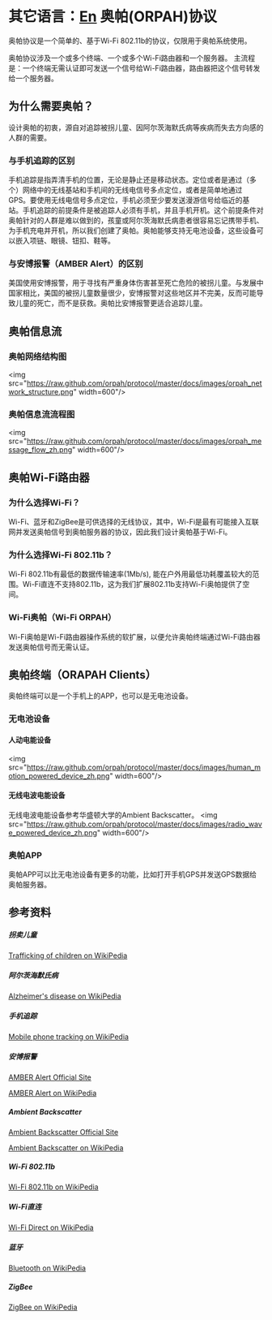 其它语言：[En](https://github.com/Orpah/Protocol/blob/master/README.md)
奥帕(ORPAH)协议
==============


奥帕协议是一个简单的、基于Wi-Fi 802.11b的协议，仅限用于奥帕系统使用。

奥帕协议涉及一个或多个终端、一个或多个Wi-Fi路由器和一个服务器。
主流程是：一个终端无需认证即可发送一个信号给Wi-Fi路由器，路由器把这个信号转发给一个服务器。


## 为什么需要奥帕？
设计奥帕的初衷，源自对追踪被拐儿童、因阿尔茨海默氏病等疾病而失去方向感的人群的需要。

### 与手机追踪的区别
手机追踪是指弄清手机的位置，无论是静止还是移动状态。定位或者是通过（多个）网络中的无线基站和手机间的无线电信号多点定位，或者是简单地通过GPS。要使用无线电信号多点定位，手机必须至少要发送漫游信号给临近的基站。手机追踪的前提条件是被追踪人必须有手机，并且手机开机。这个前提条件对奥帕针对的人群是难以做到的，孩童或阿尔茨海默氏病患者很容易忘记携带手机、为手机充电并开机，所以我们创建了奥帕。奥帕能够支持无电池设备，这些设备可以嵌入项链、眼镜、钮扣、鞋等。

### 与安博报警（AMBER Alert）的区别
美国使用安博报警，用于寻找有严重身体伤害甚至死亡危险的被拐儿童。与发展中国家相比，美国的被拐儿童数量很少，安博报警对这些地区并不完美，反而可能导致儿童的死亡，而不是获救。奥帕比安博报警更适合追踪儿童。


## 奥帕信息流
### 奥帕网络结构图
<img src="https://raw.github.com/orpah/protocol/master/docs/images/orpah_network_structure.png" width=600"/>

### 奥帕信息流流程图
<img src="https://raw.github.com/orpah/protocol/master/docs/images/orpah_message_flow_zh.png" width=600"/>


## 奥帕Wi-Fi路由器
### 为什么选择Wi-Fi？
Wi-Fi、蓝牙和ZigBee是可供选择的无线协议，其中，Wi-Fi是最有可能接入互联网并发送奥帕信号到奥帕服务器的协议，因此我们设计奥帕基于Wi-Fi。

### 为什么选择Wi-Fi 802.11b？
Wi-Fi 802.11b有最低的数据传输速率(1Mb/s), 能在户外用最低功耗覆盖较大的范围。Wi-Fi直连不支持802.11b，这为我们扩展802.11b支持Wi-Fi奥帕提供了空间。

### Wi-Fi奥帕（Wi-Fi ORPAH）
Wi-Fi奥帕是Wi-Fi路由器操作系统的软扩展，以便允许奥帕终端通过Wi-Fi路由器发送奥帕信号而无需认证。


## 奥帕终端（ORAPAH Clients）
奥帕终端可以是一个手机上的APP，也可以是无电池设备。

### 无电池设备
#### 人动电能设备
<img src="https://raw.github.com/orpah/protocol/master/docs/images/human_motion_powered_device_zh.png" width=600"/>

#### 无线电波电能设备
无线电波电能设备参考华盛顿大学的Ambient Backscatter。
<img src="https://raw.github.com/orpah/protocol/master/docs/images/radio_wave_powered_device_zh.png" width=600"/>

### 奥帕APP
奥帕APP可以比无电池设备有更多的功能，比如打开手机GPS并发送GPS数据给奥帕服务器。


## 参考资料
##### 拐卖儿童
[Trafficking of children on WikiPedia](https://en.wikipedia.org/wiki/Trafficking_of_children)

##### 阿尔茨海默氏病
[Alzheimer's disease on WikiPedia](https://en.wikipedia.org/wiki/Alzheimer%27s_disease)

##### 手机追踪
[Mobile phone tracking on WikiPedia](https://en.wikipedia.org/wiki/Mobile_phone_tracking)

##### 安博报警
[AMBER Alert Official Site](http://www.amberalert.gov/)

[AMBER Alert on WikiPedia](https://en.wikipedia.org/wiki/AMBER_Alert)

##### Ambient Backscatter
[Ambient Backscatter Official Site](http://abc.cs.washington.edu/)

[Ambient Backscatter on WikiPedia](https://en.wikipedia.org/wiki/Ambient_backscatter)

##### Wi-Fi 802.11b
[Wi-Fi 802.11b on WikiPedia](https://en.wikipedia.org/wiki/IEEE_802.11#802.11b)

##### Wi-Fi直连
[Wi-Fi Direct on WikiPedia](https://en.wikipedia.org/wiki/Wi-Fi_Direct)

##### 蓝牙
[Bluetooth on WikiPedia](https://en.wikipedia.org/wiki/Bluetooth)

##### ZigBee
[ZigBee on WikiPedia](https://en.wikipedia.org/wiki/ZigBee)
